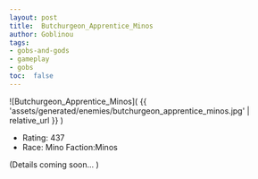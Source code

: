 ```yaml
---
layout: post
title:  Butchurgeon_Apprentice_Minos
author: Goblinou
tags:
- gobs-and-gods
- gameplay
- gobs
toc:  false
---
```


![Butchurgeon_Apprentice_Minos]( {{ 'assets/generated/enemies/butchurgeon_apprentice_minos.jpg' | relative_url }} )
- Rating: 437
- Race: Mino  Faction:Minos

(Details coming soon... )